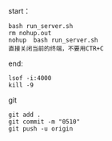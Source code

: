 start：

```
bash run_server.sh
rm nohup.out
nohup  bash run_server.sh
直接关闭当前的终端，不要用CTR+C
```

end:

```
lsof -i:4000
kill -9 
```

git

```
git add .
git commit -m "0510"
git push -u origin
```

